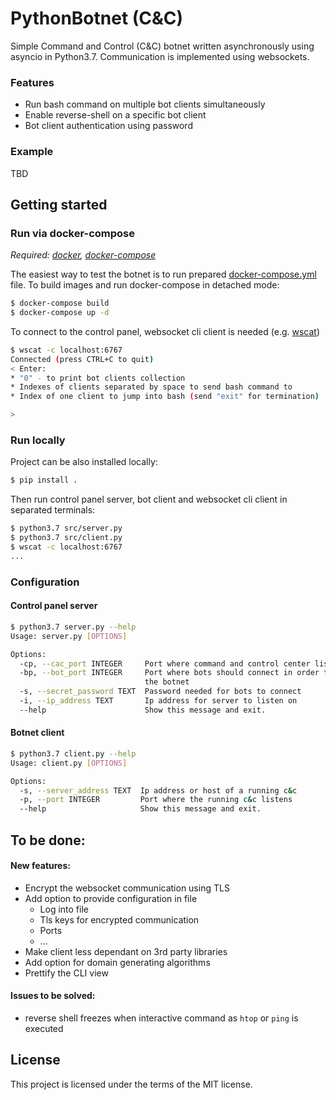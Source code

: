 # PythonBotnet (C&C)

Simple Command and Control (C&C) botnet written asynchronously using asyncio
in Python3.7. Communication is implemented using websockets.

### Features

* Run bash command on multiple bot clients simultaneously
* Enable reverse-shell on a specific bot client
* Bot client authentication using password

### Example

TBD

## Getting started

### Run via docker-compose

*Required: [docker](https://www.docker.com/), [docker-compose](https://docs.docker.com/compose/)*


The easiest way to test the botnet is to run prepared 
[docker-compose.yml](docker-compose.yml) file. To build images and run 
docker-compose in detached mode:
```bash
$ docker-compose build
$ docker-compose up -d
```

To connect to the control panel, websocket cli client is needed (e.g. 
[wscat](https://www.npmjs.com/package/wscat))
```bash
$ wscat -c localhost:6767
Connected (press CTRL+C to quit)
< Enter: 
* "0" - to print bot clients collection
* Indexes of clients separated by space to send bash command to
* Index of one client to jump into bash (send "exit" for termination)

>
```


### Run locally

Project can be also installed locally:
```bash
$ pip install . 
```

Then run control panel server, bot client and websocket cli client in separated 
 terminals:

```bash
$ python3.7 src/server.py
$ python3.7 src/client.py
$ wscat -c localhost:6767
...
```

### Configuration

#### Control panel server
```bash
$ python3.7 server.py --help
Usage: server.py [OPTIONS]

Options:
  -cp, --cac_port INTEGER     Port where command and control center listens
  -bp, --bot_port INTEGER     Port where bots should connect in order to join
                              the botnet
  -s, --secret_password TEXT  Password needed for bots to connect
  -i, --ip_address TEXT       Ip address for server to listen on
  --help                      Show this message and exit.
```

#### Botnet client
```bash
$ python3.7 client.py --help
Usage: client.py [OPTIONS]

Options:
  -s, --server_address TEXT  Ip address or host of a running c&c
  -p, --port INTEGER         Port where the running c&c listens
  --help                     Show this message and exit.
```

## To be done:

#### New features:
* Encrypt the websocket communication using TLS
* Add option to provide configuration in file
    * Log into file
    * Tls keys for encrypted communication
    * Ports
    * ...
* Make client less dependant on 3rd party libraries 
* Add option for domain generating algorithms
* Prettify the CLI view

#### Issues to be solved:
* reverse shell freezes when interactive command as `htop` or `ping` is executed

## License
This project is licensed under the terms of the MIT license.